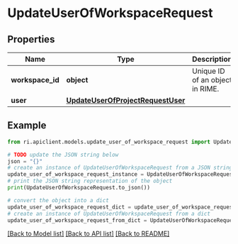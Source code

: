 # UpdateUserOfWorkspaceRequest


## Properties

Name | Type | Description | Notes
------------ | ------------- | ------------- | -------------
**workspace_id** | **object** | Unique ID of an object in RIME. | [optional] 
**user** | [**UpdateUserOfProjectRequestUser**](UpdateUserOfProjectRequestUser.md) |  | [optional] 

## Example

```python
from ri.apiclient.models.update_user_of_workspace_request import UpdateUserOfWorkspaceRequest

# TODO update the JSON string below
json = "{}"
# create an instance of UpdateUserOfWorkspaceRequest from a JSON string
update_user_of_workspace_request_instance = UpdateUserOfWorkspaceRequest.from_json(json)
# print the JSON string representation of the object
print(UpdateUserOfWorkspaceRequest.to_json())

# convert the object into a dict
update_user_of_workspace_request_dict = update_user_of_workspace_request_instance.to_dict()
# create an instance of UpdateUserOfWorkspaceRequest from a dict
update_user_of_workspace_request_from_dict = UpdateUserOfWorkspaceRequest.from_dict(update_user_of_workspace_request_dict)
```
[[Back to Model list]](../README.md#documentation-for-models) [[Back to API list]](../README.md#documentation-for-api-endpoints) [[Back to README]](../README.md)


